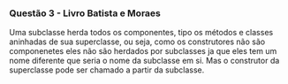 ### Questão 3 - Livro Batista e Moraes
Uma subclasse herda todos os componentes, tipo os métodos e classes aninhadas de sua superclasse, ou seja, como os construtores não são componenetes eles não são herdados por subclasses ja que eles tem um nome diferente que seria o nome da subclasse em si. Mas o construtor da superclasse pode ser chamado a partir da subclasse.

